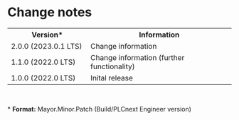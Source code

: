 <div class="main">

# <a class="link" name="Change_notes">Change notes</a>

<!-- *** Change/add version information here: *** -->

<table>
   <!--- Header - Do NOT change --->
   <tr>
      <th class="border" width=200px>Version*</th>
      <th class="border" width=400px>Information</th>
   </tr>
   <!--- Line 1 - Adjust data --->
   <tr>
      <td class="border">2.0.0 (2023.0.1 LTS)</td>  <!-- Latest version -->
      <td class="border">Change information</td>    <!-- Change information -->
   </tr>
   <!--- Line 2 - Adjust data --->
   <tr>
      <td class="border">1.1.0 (2022.0 LTS)</td>    <!-- Version -->
      <td class="border">Change information (further functionality)</td> <!-- Change information -->
   </tr>
   <!--- Line 3 - Adjust data --->
   <tr>
      <td class="border">1.0.0 (2022.0 LTS)</td>    <!-- Version -->
      <td class="border">Inital release</td>        <!-- Change information -->
   </tr>   
</table>
</br>

\* **Format:** Mayor.Minor.Patch (Build/PLCnext Engineer version)

<!-- Use the following version format:

<MAJOR>.<MINOR>.<PATCH> <STATE/BUILD>

The numbers MAJOR, MINOR and PATCH are numbers between 1 and 1000.
E.g. "1.2.3 alpha" or "43.203.32 (2020.6)".

Please use MAJOR version when you make incompatible API changes.  
E.g. 3.0.0 is not compatible to 2.4.6.

Increase the MINOR version when you add further functionalities in a backwards compatible manner.

Use the PATCH version for bug fixes.

For STATE/BUILD use the corresponding version of PLCnext Engineer. This way the user knows which PLCnext Engineer version is required. -->

</div>